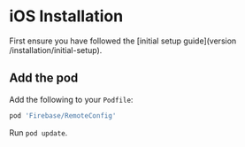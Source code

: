 # iOS Installation

First ensure you have followed the [initial setup guide](version /installation/initial-setup).

## Add the pod

Add the following to your `Podfile`:

```ruby
pod 'Firebase/RemoteConfig'
```

Run `pod update`.
